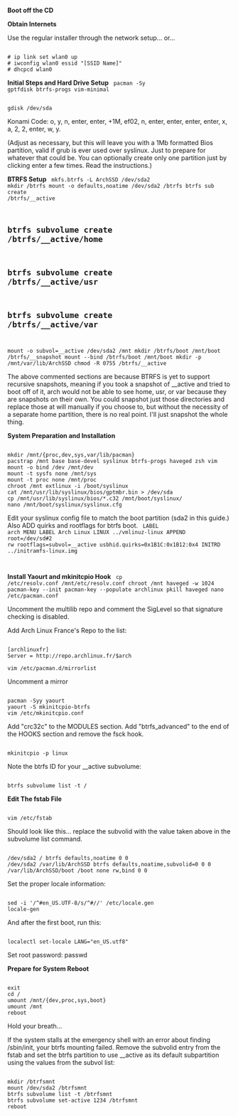 **Boot off the CD**

**Obtain Internets**

Use the regular installer through the network setup... or...

<code>
# ip link set wlan0 up
# iwconfig wlan0 essid "[SSID Name]"
# dhcpcd wlan0
</code>

**Initial Steps and Hard Drive Setup**
<code>
pacman -Sy gptfdisk btrfs-progs vim-minimal
</code>

<code>
gdisk /dev/sda
</code>

Konami Code: o, y, n, enter, enter, +1M, ef02, n, enter, enter, enter, enter, x, a, 2, 2, enter, w, y.

(Adjust as necessary, but this will leave you with a 1Mb formatted Bios partition, valid if grub is ever used over syslinux. Just to prepare for whatever that could be. You can optionally create only one partition just by clicking enter a few times. Read the instructions.)

**BTRFS Setup**
<code>
mkfs.btrfs -L ArchSSD /dev/sda2
mkdir /btrfs
mount -o defaults,noatime /dev/sda2 /btrfs
btrfs sub create /btrfs/__active
## btrfs subvolume create /btrfs/__active/home
## btrfs subvolume create /btrfs/__active/usr
## btrfs subvolume create /btrfs/__active/var
mount -o subvol=__active /dev/sda2 /mnt
mkdir /btrfs/boot /mnt/boot /btrfs/__snapshot
mount --bind /btrfs/boot /mnt/boot
mkdir -p /mnt/var/lib/ArchSSD
chmod -R 0755 /btrfs/__active
</code>

The above commented sections are because BTRFS is yet to support recursive snapshots, meaning if you took a snapshot of __active and tried to boot off of it, arch would not be able to see home, usr, or var because they are snapshots on their own. You could snapshot just those directories and replace those at will manually if you choose to, but without the necessity of a separate home partition, there is no real point. I'll just snapshot the whole thing.

**System Preparation and Installation**

<code>
mkdir /mnt/{proc,dev,sys,var/lib/pacman}
pacstrap /mnt base base-devel syslinux btrfs-progs haveged zsh vim
mount -o bind /dev /mnt/dev
mount -t sysfs none /mnt/sys
mount -t proc none /mnt/proc
chroot /mnt extlinux -i /boot/syslinux
cat /mnt/usr/lib/syslinux/bios/gptmbr.bin > /dev/sda
cp /mnt/usr/lib/syslinux/bios/*.c32 /mnt/boot/syslinux/
nano /mnt/boot/syslinux/syslinux.cfg 
</code>

Edit your syslinux config file to match the boot partition (sda2 in this guide.)
Also ADD quirks and rootflags for btrfs boot.
<code>
LABEL arch
    MENU LABEL Arch Linux
    LINUX ../vmlinuz-linux
    APPEND root=/dev/sd#2 rw rootflags=subvol=__active usbhid.quirks=0x1B1C:0x1B12:0x4
    INITRD ../initramfs-linux.img

</code>

**Install Yaourt and mkinitcpio Hook**
<code>
cp /etc/resolv.conf /mnt/etc/resolv.conf
chroot /mnt
haveged -w 1024
pacman-key --init
pacman-key --populate archlinux
pkill haveged
nano /etc/pacman.conf
</code>

Uncomment the multilib repo and comment the SigLevel so that signature checking is disabled.

Add Arch Linux France's Repo to the list: 

<code>
[archlinuxfr]
Server = http://repo.archlinux.fr/$arch
</code>

<code>
vim /etc/pacman.d/mirrorlist
</code>

Uncomment a mirror

<code>
pacman -Syy yaourt
yaourt -S mkinitcpio-btrfs
vim /etc/mkinitcpio.conf
</code>

Add "crc32c" to the MODULES section. Add "btrfs_advanced" to the end of the HOOKS section and remove the fsck hook.

<code>
mkinitcpio -p linux
</code>

Note the btrfs ID for your __active subvolume:

<code>
btrfs subvolume list -t /
</code>

**Edit The fstab File**

<code>
vim /etc/fstab
</code>

Should look like this... replace the subvolid with the value taken above in the subvolume list command.

<code>
/dev/sda2 / btrfs defaults,noatime 0 0
/dev/sda2 /var/lib/ArchSSD btrfs defaults,noatime,subvolid=0 0 0
/var/lib/ArchSSD/boot /boot none rw,bind 0 0
</code>

Set the proper locale information:

<code>
sed -i '/^#en_US.UTF-8/s/^#//' /etc/locale.gen
locale-gen
</code>

And after the first boot, run this:

<code>
localectl set-locale LANG="en_US.utf8"
</code>

Set root password: passwd

**Prepare for System Reboot**

<code>
exit
cd /
umount /mnt/{dev,proc,sys,boot}
umount /mnt
reboot
</code>

Hold your breath...

If the system stalls at the emergency shell with an error about finding /sbin/init, your btrfs mounting failed. Remove the subvolid entry from the fstab and set the btrfs partition to use __active as its default subpartition using the values from the subvol list:

<code>
mkdir /btrfsmnt
mount /dev/sda2 /btrfsmnt
btrfs subvolume list -t /btrfsmnt
btrfs subvolume set-active 1234 /btrfsmnt
reboot
</code>
